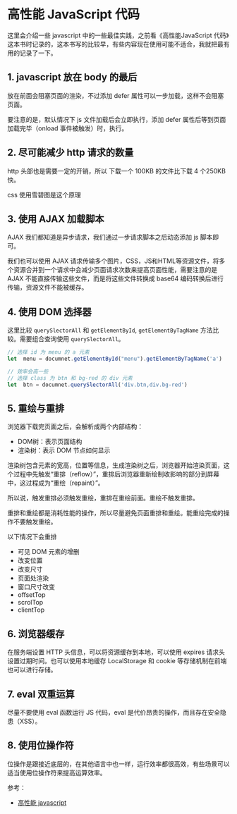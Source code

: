 # 高性能 JavaScript 代码

这里会介绍一些 javascript 中的一些最佳实践，之前看《高性能JavaScript 代码》这本书时记录的，这本书写的比较早，有些内容现在使用可能不适合，我就把最有用的记录了一下。

## 1. javascript 放在 body 的最后

放在前面会阻塞页面的渲染，不过添加 defer 属性可以一步加载，这样不会阻塞页面。

要注意的是，默认情况下 js 文件加载后会立即执行，添加 defer 属性后等到页面加载完毕（onload 事件被触发）时，执行。

## 2. 尽可能减少 http 请求的数量

http 头部也是需要一定的开销，所以 下载一个 100KB 的文件比下载 4 个250KB 快。

css 使用雪碧图是这个原理

## 3. 使用 AJAX 加载脚本

AJAX 我们都知道是异步请求，我们通过一步请求脚本之后动态添加 js 脚本即可。

我们也可以使用 AJAX 请求传输多个图片，CSS，JS和HTML等资源文件，将多个资源合并到一个请求中会减少页面请求次数来提高页面性能，需要注意的是 AJAX 不能直接传输这些文件，而是将这些文件转换成 base64 编码转换后进行传输，资源文件不能被缓存。

## 4. 使用 DOM 选择器

这里比较 `querySlectorAll` 和 `getElementById`, `getElementByTagName` 方法比较。需要组合查询使用 `querySlectorAll`。

```js
// 选择 id 为 menu 的 a 元素
let  menu = documnet.getElementById("menu").getElementByTagName('a')

// 效率会高一些
// 选择 class 为 btn 和 bg-red 的 div 元素
let  btn = documnet.querySlectorAll('div.btn,div.bg-red')

```

## 5. 重绘与重排

浏览器下载完页面之后，会解析成两个内部结构：

- DOM树：表示页面结构
- 渲染树：表示 DOM 节点如何显示

渲染树包含元素的宽高，位置等信息，生成渲染树之后，浏览器开始渲染页面，这个过程中先触发“重排（reflow）”，重排后浏览器重新绘制收影响的部分到屏幕中，这过程成为“重绘（repaint）”。

所以说，触发重排必须触发重绘，重排在重绘前面。重绘不触发重排。

重排和重绘都是消耗性能的操作，所以尽量避免页面重排和重绘。能重绘完成的操作不要触发重绘。

以下情况下会重排

- 可见 DOM 元素的增删
- 改变位置
- 改变尺寸
- 页面处渲染
- 窗口尺寸改变
- offsetTop
- scrolTop
- clientTop

## 6. 浏览器缓存

在服务端设置 HTTP 头信息，可以将资源缓存到本地，可以使用 expires 请求头设置过期时间。也可以使用本地缓存 LocalStorage 和 cookie 等存储机制在前端也可以进行存储。

## 7. eval 双重运算

尽量不要使用 eval 函数运行 JS 代码，eval 是代价昂贵的操作，而且存在安全隐患（XSS）。

## 8. 使用位操作符

位操作是跟接近底层的，在其他语言中也一样，运行效率都很高效，有些场景可以适当使用位操作符来提高运算效率。

参考：

- [高性能 javascript](https://book.douban.com/subject/5362856/)

